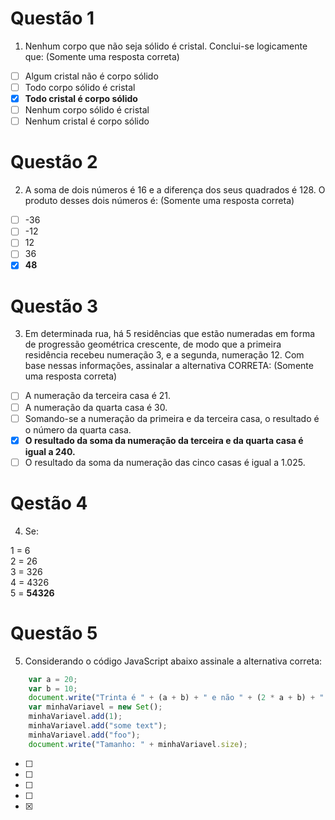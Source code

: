 # Questão 1

1.	Nenhum corpo que não seja sólido é cristal. Conclui-se logicamente que:
(Somente uma resposta correta)

- [ ] Algum cristal não é corpo sólido <br>
- [ ] Todo corpo sólido é cristal <br>
- [x] **Todo cristal é corpo sólido** <br>
- [ ] Nenhum corpo sólido é cristal <br>
- [ ] Nenhum cristal é corpo sólido

# Questão 2

2.	A soma de dois números é 16 e a diferença dos seus quadrados é 128. O produto desses dois números é:
(Somente uma resposta correta)

- [ ] -36
- [ ] -12
- [ ] 12
- [ ] 36
- [x] **48**

# Questão 3

3.	Em determinada rua, há 5 residências que estão numeradas em forma de progressão geométrica crescente, de modo que a primeira residência recebeu numeração 3, e a segunda, numeração 12. Com base nessas informações, assinalar a alternativa CORRETA:
(Somente uma resposta correta)

- [ ] A numeração da terceira casa é 21.
- [ ] A numeração da quarta casa é 30.
- [ ] Somando-se a numeração da primeira e da terceira casa, o resultado é o número da quarta casa.
- [x] **O resultado da soma da numeração da terceira e da quarta casa é igual a 240.**
- [ ] O resultado da soma da numeração das cinco casas é igual a 1.025.

# Qestão 4

4.	Se: 

1 = 6 <br>
2 = 26 <br> 
3 = 326 <br> 
4 = 4326 <br> 
5 = **54326** 

# Questão 5 

5.	Considerando o código JavaScript abaixo assinale a alternativa correta:


``` javascript 
    var a = 20;
    var b = 10;
    document.write("Trinta é " + (a + b) + " e não " + (2 * a + b) + ".");
    var minhaVariavel = new Set();
    minhaVariavel.add(1);
    minhaVariavel.add("some text");
    minhaVariavel.add("foo");
    document.write("Tamanho: " + minhaVariavel.size);
```

- [ ] 
- [ ] 
- [ ] 
- [ ] 
- [x] 